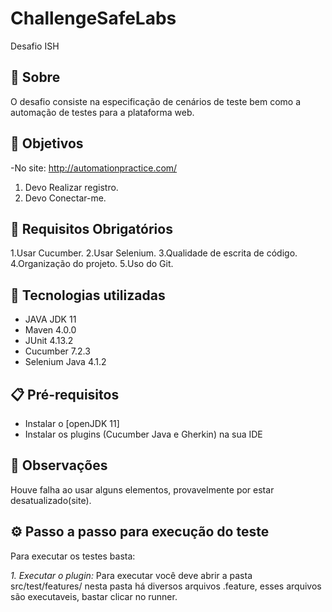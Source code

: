 # ChallengeSafeLabs
Desafio ISH 

## 📌 Sobre
O desafio consiste na especificação de cenários de teste bem como a automação de testes para a plataforma web.

## 🎯 Objetivos
  -No site: http://automationpractice.com/
 1. Devo Realizar registro.
 2. Devo Conectar-me.

## 🚀 Requisitos Obrigatórios

1.Usar Cucumber.
2.Usar Selenium.
3.Qualidade de escrita de código.
4.Organização do projeto.
5.Uso do Git.

## 🤖 Tecnologias utilizadas

- JAVA JDK 11 
- Maven 4.0.0 
- JUnit 4.13.2
- Cucumber 7.2.3
- Selenium Java 4.1.2

## 📋 Pré-requisitos

- Instalar o [openJDK 11]
- Instalar os plugins (Cucumber Java e Gherkin) na sua IDE

## 🔎 Observações

Houve falha ao usar alguns elementos, provavelmente por estar desatualizado(site).

## ⚙️ Passo a passo para execução do teste

Para executar os testes basta:

*1. Executar o plugin:* Para executar você deve abrir a pasta src/test/features/ nesta  pasta há diversos arquivos .feature, esses arquivos são executaveis, bastar clicar no runner.
